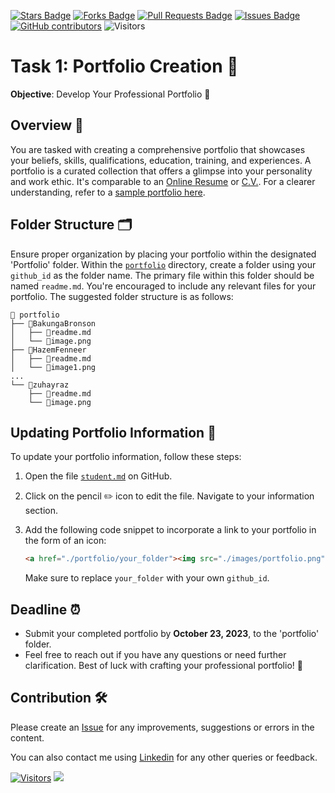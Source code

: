 <a href="https://github.com/drshahizan/BDM/stargazers"><img src="https://img.shields.io/github/stars/drshahizan/BDM" alt="Stars Badge"/></a>
<a href="https://github.com/drshahizan/BDM/network/members"><img src="https://img.shields.io/github/forks/drshahizan/BDM" alt="Forks Badge"/></a>
<a href="https://github.com/drshahizan/BDM/pulls"><img src="https://img.shields.io/github/issues-pr/drshahizan/BDM" alt="Pull Requests Badge"/></a>
<a href="https://github.com/drshahizan/BDM"><img src="https://img.shields.io/github/issues/drshahizan/BDM" alt="Issues Badge"/></a>
<a href="https://github.com/drshahizan/BDM/graphs/contributors"><img alt="GitHub contributors" src="https://img.shields.io/github/contributors/drshahizan/BDM?color=2b9348"></a>
![Visitors](https://api.visitorbadge.io/api/visitors?path=https%3A%2F%2Fgithub.com%2Fdrshahizan%2BDM&labelColor=%23d9e3f0&countColor=%23697689&style=flat)

# Task 1: Portfolio Creation 📂

**Objective**: Develop Your Professional Portfolio 🌟

## Overview 📝

You are tasked with creating a comprehensive portfolio that showcases your beliefs, skills, qualifications, education, training, and experiences. A portfolio is a curated collection that offers a glimpse into your personality and work ethic. It's comparable to an [Online Resume](https://en.wikipedia.org/wiki/Career_portfolio) or [C.V.](https://en.wikipedia.org/wiki/Curriculum_vitae). For a clearer understanding, refer to a [sample portfolio here](https://github.com/abhisheknaiidu/awesome-github-profile-readme).

## Folder Structure 🗂️

Ensure proper organization by placing your portfolio within the designated 'Portfolio' folder. Within the [`portfolio`](./portfolio) directory, create a folder using your `github_id` as the folder name. The primary file within this folder should be named `readme.md`. You're encouraged to include any relevant files for your portfolio. The suggested folder structure is as follows:

```
📁 portfolio
├── 📁BakungaBronson
│   ├── 📄readme.md
│   └── 📄image.png
├── 📁HazemFenneer
│   ├── 📄readme.md
│   └── 📄image1.png
...
└── 📁zuhayraz
    ├── 📄readme.md
    └── 📄image.png
```

## Updating Portfolio Information 🔄

To update your portfolio information, follow these steps:

1. Open the file [`student.md`](https://github.com/drshahizan/BDM/blob/main/student.md) on GitHub.

2. Click on the pencil ✏️ icon to edit the file. Navigate to your information section.

3. Add the following code snippet to incorporate a link to your portfolio in the form of an icon:
   ```html
   <a href="./portfolio/your_folder"><img src="./images/portfolio.png" width="24px" height="24px"></a>
   ```
   Make sure to replace `your_folder` with your own `github_id`.

## Deadline ⏰

- Submit your completed portfolio by **October 23, 2023**, to the 'portfolio' folder.
- Feel free to reach out if you have any questions or need further clarification. Best of luck with crafting your professional portfolio! 🌟

## Contribution 🛠️
Please create an [Issue](https://github.com/drshahizan/BDM/issues) for any improvements, suggestions or errors in the content.

You can also contact me using [Linkedin](https://www.linkedin.com/in/drshahizan/) for any other queries or feedback.

[![Visitors](https://api.visitorbadge.io/api/visitors?path=https%3A%2F%2Fgithub.com%2Fdrshahizan&labelColor=%23697689&countColor=%23555555&style=plastic)](https://visitorbadge.io/status?path=https%3A%2F%2Fgithub.com%2Fdrshahizan)
![](https://hit.yhype.me/github/profile?user_id=81284918)
